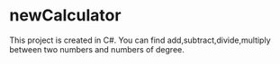 # newCalculator
This project is created in C#.
You can find  add,subtract,divide,multiply between two numbers and numbers of degree.
